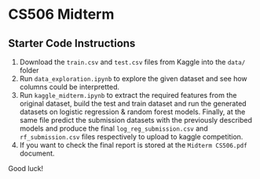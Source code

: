 # CS506 Midterm

## Starter Code Instructions

1. Download the `train.csv` and `test.csv` files from Kaggle into the `data/` folder
2. Run `data_exploration.ipynb` to explore the given dataset and see how columns could be interpretted. 
3. Run `kaggle_midterm.ipynb` to extract the required features from the original dataset, build the test and train dataset and run the generated datasets on logistic regression & random forest models.
   Finally, at the same file predict the submission datasets with the previously described models and produce the final `log_reg_submission.csv` and `rf_submission.csv` files respectively to upload to kaggle competition.
4. If you want to check the final report is stored at the `Midterm CS506.pdf` document.

 Good luck!
